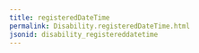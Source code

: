 ```yaml
---
title: registeredDateTime
permalink: Disability.registeredDateTime.html
jsonid: disability_registereddatetime
---
```

